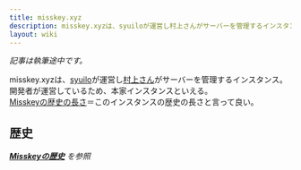 ```yaml
---
title: misskey.xyz
description: misskey.xyzは、syuiloが運営し村上さんがサーバーを管理するインスタンス。開発者が運営しているため、本家インスタンスといえる。
layout: wiki
---
```

*記事は執筆途中です。*

misskey.xyzは、[syuilo](../../users/syuilo/)が運営し[村上さん](../../users/AureoleArk/)がサーバーを管理するインスタンス。開発者が運営しているため、本家インスタンスといえる。  
[Misskeyの歴史の長さ](../../../history/)＝このインスタンスの歴史の長さと言って良い。

## 歴史
***[Misskeyの歴史](../../../history/)** を参照*
